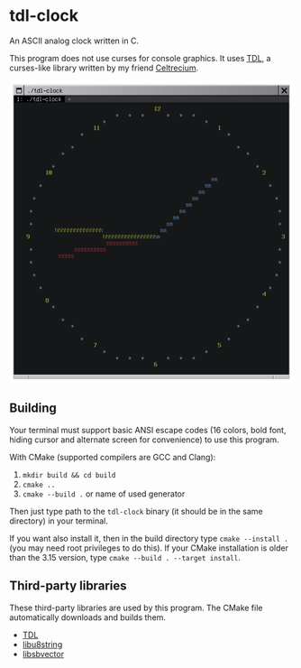 # tdl-clock

An ASCII analog clock written in C.

This program does not use curses for console graphics. It uses [TDL](https://github.com/celtrecium/tdl), a curses-like library written by my friend [Celtrecium](https://github.com/celtrecium).

![Demonstration](demonstration.gif)

## Building

Your terminal must support basic ANSI escape codes (16 colors, bold font, hiding cursor and alternate screen for convenience) to use this program.

With CMake (supported compilers are GCC and Clang):
1. `mkdir build && cd build`
2. `cmake ..`
3. `cmake --build .` or name of used generator

Then just type path to the `tdl-clock` binary (it should be in the same directory) in your terminal.

If you want also install it, then in the build directory type `cmake --install .` (you may need root privileges to do this).
If your CMake installation is older than the 3.15 version, type `cmake --build . --target install`.

## Third-party libraries

These third-party libraries are used by this program. The CMake file automatically downloads and builds them.

* [TDL](https://github.com/celtrecium/tdl)
* [libu8string](https://github.com/celtrecium/libu8string)
* [libsbvector](https://github.com/celtrecium/libsbvector)
